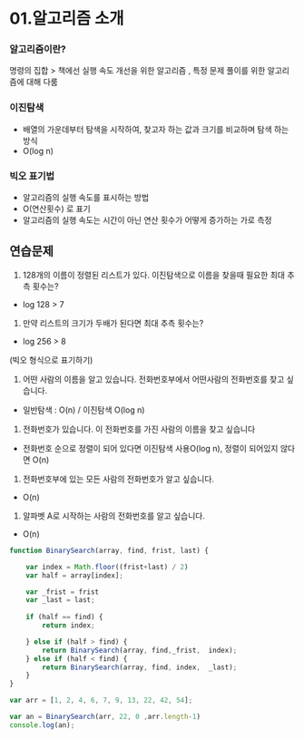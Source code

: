 # 01.알고리즘 소개

### 알고리즘이란?

명령의 집합 >  책에선 실행 속도 개선을 위한 알고리즘 , 특정 문제 풀이를 위한 알고리즘에 대해 다룸

### 이진탐색

- 배열의 가운데부터 탐색을 시작하여, 찾고자 하는 값과 크기를 비교하며 탐색 하는 방식
- O(log n)

### 빅오 표기법

- 알고리즘의 실행 속도를 표시하는 방법
- O(연산횟수) 로 표기
- 알고리즘의 실행 속도는 시간이 아닌 연산 횟수가 어떻게 증가하는 가로 측정

## 연습문제

1. 128개의 이름이 정렬된 리스트가 있다. 이진탐색으로 이름을 찾을때 필요한 최대 추측 횟수는?
- log 128 > 7
1. 만약 리스트의 크기가 두배가 된다면 최대 추측 횟수는?
- log 256 > 8

(빅오 형식으로 표기하기)

1. 어떤 사람의 이름을 알고 있습니다. 전화번호부에서 어떤사람의 전화번호를 찾고 싶습니다.
- 일반탐색 :  O(n) / 이진탐색 O(log n)
1. 전화번호가 있습니다. 이 전화번호를 가진 사람의 이름을 찾고 싶습니다
- 전화번호 순으로 정렬이 되어 있다면 이진탐색 사용O(log n), 정렬이 되어있지 않다면 O(n)
1. 전화번호부에 있는 모든 사람의 전화번호가 알고 싶습니다.
- O(n)
1. 알파벳 A로 시작하는 사람의 전화번호를 알고 싶습니다.
- O(n)


```javascript 
function BinarySearch(array, find, frist, last) {

    var index = Math.floor((frist+last) / 2)
    var half = array[index];

    var _frist = frist
    var _last = last;
    
    if (half == find) {
        return index;

    } else if (half > find) {
        return BinarySearch(array, find,_frist,  index);
    } else if (half < find) { 
        return BinarySearch(array, find, index,  _last);
    }
}

var arr = [1, 2, 4, 6, 7, 9, 13, 22, 42, 54];

var an = BinarySearch(arr, 22, 0 ,arr.length-1)
console.log(an);
```